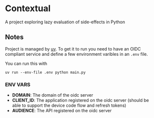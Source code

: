 # Contextual

A project exploring lazy evaluation of side-effects in Python

## Notes

Project is managed by [uv](https://docs.astral.sh/uv/). To get it to run you need to have an OIDC compliant service and define a few environment varibles in an `.env` file.

You can run this with

`uv run --env-file .env python main.py`


### ENV VARS

- **DOMAIN**: The domain of the oidc server
- **CLIENT_ID**: The application registered on the oidc server (should be able to support the device code flow and refresh tokens)
- **AUDIENCE**: The API registered on the oidc server
